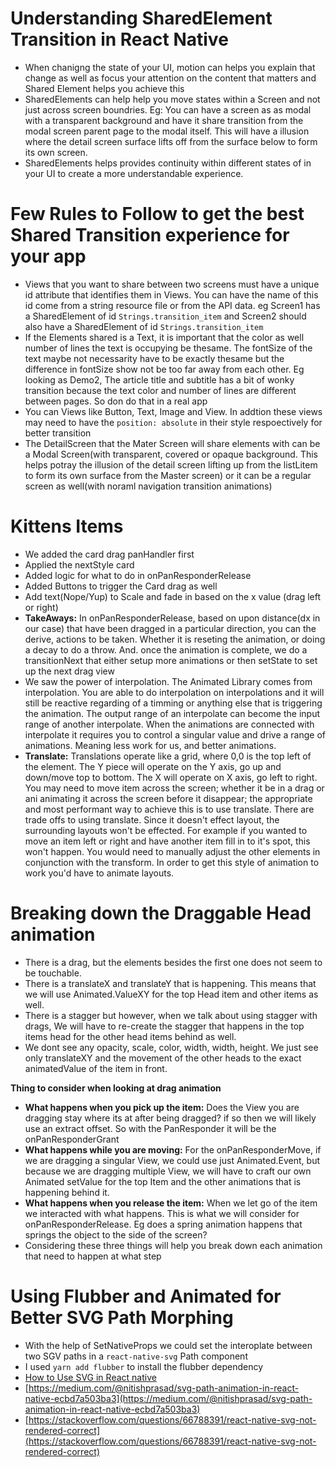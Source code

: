 # Understanding SharedElement Transition in React Native

- When chanigng the state of your UI, motion can helps you explain that change as well as focus your attention on the content that matters and Shared Element helps you achieve this
- SharedElements can help help you move states within a Screen and not just across screen boundries. Eg: You can have a screen as as modal with a transparent background and have it share transition from the modal screen parent page to the modal itself. This will have a illusion where the detail screen surface lifts off from the surface below to form its own screen.
- SharedElements helps provides continuity within different states of in your UI to create a more understandable experience. 

# Few Rules to Follow to get the best Shared Transition experience for your app
- Views that you want to share between two screens must have a unique id attribute that identifies them in Views. You can have the name of this id come from a string resource file or from the API data. eg Screen1 has a SharedElement of id `Strings.transition_item` and Screen2 should also have a SharedElement of id `Strings.transition_item` 
- If the Elements shared is a Text, it is important that the color as well number of lines the text is occupying be thesame. The fontSize of the text maybe not necessarity have to be exactly thesame but the difference in fontSize show not be too far away from each other. Eg looking as Demo2, The article title and subtitle has a bit of wonky transition because the text color and number of lines are different between pages. So don do that in a real app
- You can Views like Button, Text, Image and View. In addtion these views may need to have the `position: absolute` in their style respoectively for better transition
- The DetailScreen that the Mater Screen will share elements with can be a Modal Screen(with transparent, covered or opaque background. This helps potray the illusion of the detail screen lifting up from the listLitem to form its own surface from the Master screen) or it can be a regular screen as well(with noraml navigation transition animations)

# Kittens Items
- We added the card drag panHandler first
- Applied the nextStyle card
- Added logic for what to do in onPanResponderRelease
- Added Buttons to trigger the Card drag as well
- Add text(Nope/Yup) to Scale and fade in based on the x value (drag left or right)
- **TakeAways:** In onPanResponderRelease, based on upon distance(dx in our case) that have been dragged in a particular direction, you can the derive, actions to be taken. Whether it is reseting the animation, or doing a decay to do a throw. And. once the animation is complete, we do a transitionNext that either setup more animations or then setState to set up the next drag view
- We saw the power of interpolation. The Animated Library comes from interpolation. You are able to do interpolation on interpolations and it will still be reactive regarding of a timming or anything else that is triggering the animation. The output range of an interpolate can become the input range of another interpolate. When the animations are connected with interpolate it requires you to control a singular value and drive a range of animations. Meaning less work for us, and better animations.
- **Translate:** Translations operate like a grid, where 0,0 is the top left of the element. The Y piece will operate on the Y axis, go up and down/move top to bottom. The X will operate on X axis, go left to right. You may need to move item across the screen; whether it be in a drag or ani animating it across the screen before it disappear; the appropriate and most performant way to achieve this is to use translate. There are trade offs to using translate. Since it doesn't effect layout, the surrounding layouts won't be effected. For example if you wanted to move an item left or right and have another item fill in to it's spot, this won't happen. You would need to manually adjust the other elements in conjunction with the transform. In order to get this style of animation to work you'd have to animate layouts.


# Breaking down the Draggable Head animation
- There is a drag, but the elements besides the first one does not seem to be touchable. 
- There is a translateX and translateY that is happening. This means that we will use Animated.ValueXY for the top Head item and other items as well. 
- There is a stagger but however, when we talk about using stagger with drags, We will have to re-create the stagger that happens in the top items head for the other head items behind as well. 
- We dont see any opacity, scale, color, width, width, height. We just see only translateXY and the movement of the other heads to the exact animatedValue of the item in front.

**Thing to consider when looking at drag animation**
- **What happens when you pick up the item:** Does the View you are dragging stay where its at after being dragged? if so then we will likely use an extract offset. So with the PanResponder it will be the onPanResponderGrant
- **What happens while you are moving:** For the onPanResponderMove, if we are dragging a singular View, we could use just Animated.Event, but because we are dragging multiple View, we will have to craft our own Animated setValue for the top Item and the other animations that is happening behind it.
- **What happens when you release the item:** When we let go of the item we interacted with what happens. This is what we will consider  for onPanResponderRelease. Eg does a spring animation happens that springs the object to the side of the screen?
- Considering these three things will help you break down each animation that need to happen at what step

# Using Flubber and Animated for Better SVG Path Morphing
- With the help of SetNativeProps we could set the interoplate between two SGV paths in a `react-native-svg` Path component
- I used `yarn add flubber` to install the flubber dependency
- [How to Use SVG in React native](https://blog.usejournal.com/how-to-use-svg-in-react-native-e581eca59534)
- [https://medium.com/@nitishprasad/svg-path-animation-in-react-native-ecbd7a503ba3](https://medium.com/@nitishprasad/svg-path-animation-in-react-native-ecbd7a503ba3)
- [https://stackoverflow.com/questions/66788391/react-native-svg-not-rendered-correct](https://stackoverflow.com/questions/66788391/react-native-svg-not-rendered-correct)



